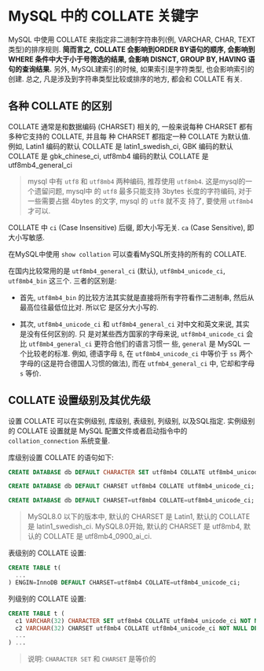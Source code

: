 # MySQL 中的 COLLATE 关键字

MySQL 中使用 COLLATE 来指定非二进制字符串列(例, VARCHAR, CHAR, TEXT类型)的排序规则. **简而言之,
COLLATE 会影响到ORDER BY语句的顺序, 会影响到 WHERE 条件中大于小于号筛选的结果, 会影响 DISNCT,
GROUP BY, HAVING 语句的查询结果.** 另外, MySQL建索引的时候, 如果索引是字符类型, 也会影响索引的创建.
总之, 凡是涉及到字符串类型比较或排序的地方, 都会和 COLLATE 有关.

## 各种 COLLATE 的区别

COLLATE 通常是和数据编码 (CHARSET) 相关的, 一般来说每种 CHARSET 都有多种它支持的 COLLATE, 并且每
种 CHARSET 都指定一种 COLLATE 为默认值. 例如, Latin1 编码的默认 COLLATE 是 latin1_swedish_ci,
GBK 编码的默认 COLLATE 是 gbk_chinese_ci, utf8mb4 编码的默认 COLLATE 是 utf8mb4_general_ci

> mysql 中有 `utf8` 和 `utf8mb4` 两种编码, 推荐使用 `utf8mb4`. 这是mysql的一个遗留问题, mysql中
的 `utf8` 最多只能支持 3bytes 长度的字符编码, 对于一些需要占据 4bytes 的文字, mysql 的 `utf8` 就不支
持了, 要使用 `utf8mb4` 才可以.

COLLATE 中 `ci` (Case Insensitive) 后缀, 即大小写无关.  `ca` (Case Sensitive), 即大小写敏感.

在MySQL中使用 `show collation` 可以查看MySQL所支持的所有的 COLLATE.

在国内比较常用的是 `utf8mb4_general_ci` (默认), `utf8mb4_unicode_ci`, `utf8mb4_bin` 这三个.
三者的区别是:

- 首先, `utf8mb4_bin` 的比较方法其实就是直接将所有字符看作二进制串, 然后从最高位往最低位比对. 所以它
是区分大小写的.

- 其次, `utf8mb4_unicode_ci` 和 `utf8mb4_general_ci` 对中文和英文来说, 其实是没有任何区别的. 只
是对某些西方国家的字母来说, `utf8mb4_unicode_ci` 会比 `utf8mb4_general_ci` 更符合他们的语言习惯一
些, `general` 是 MySQL 一个比较老的标准. 例如, 德语字母 `ß`, 在 `utf8mb4_unicode_ci` 中等价于 `ss`
两个字母的(这是符合德国人习惯的做法), 而在 `utfmb4_general_ci` 中, 它却和字母 `s` 等价.

## COLLATE 设置级别及其优先级

设置 COLLATE 可以在实例级别, 库级别, 表级别, 列级别, 以及SQL指定. 实例级别的 COLLATE 设置就是 MySQL
配置文件或者启动指令中的 `collation_connection` 系统变量.


库级别设置 COLLATE 的语句如下:

```sql
CREATE DATABASE db DEFAULT CHARACTER SET utf8mb4 COLLATE utf8mb4_unicode_ci;

CREATE DATABASE db DEFAULT CHARSET utf8mb4 COLLATE utf8mb4_unicode_ci;

CREATE DATABASE db DEFAULT CHARSET=utf8mb4 COLLATE=utf8mb4_unicode_ci;
```

> MySQL8.0 以下的版本中, 默认的 CHARSET 是 Latin1, 默认的 COLLATE 是 latin1_swedish_ci.
MySQL8.0开始, 默认的 CHARSET 是 utf8mb4, 默认的 COLLATE 是 utf8mb4_0900_ai_ci.


表级别的 COLLATE 设置:

```sql
CREATE TABLE t(
  ...
) ENGIN=InnoDB DEFAULT CHARSET=utf8mb4 COLLATE=utf8mb4_unicode_ci;
```

列级别的 COLLATE 设置:

```sql
CREATE TABLE t (
  c1 VARCHAR(32) CHARACTER SET utf8mb4 COLLATE utf8mb4_unicode_ci NOT NULL DEFAULT '',
  c2 VARCHAR(32) CHARSET utf8mb4 COLLATE utf8mb4_unicode_ci NOT NULL DEFAULT '',
  ...   
) ...
```

> 说明: `CHARACTER SET` 和 `CHARSET` 是等价的
